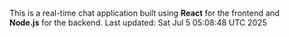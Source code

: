 This is a real-time chat application built using **React** for the frontend and **Node.js** for the backend.
Last updated: Sat Jul  5 05:08:48 UTC 2025
